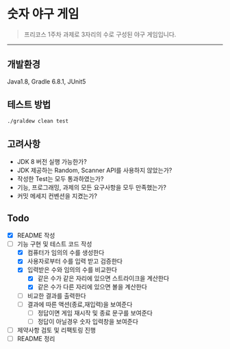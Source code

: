 # 숫자 야구 게임

> 프리코스 1주차 과제로 3자리의 수로 구성된 야구 게임입니다.
---

## 개발환경

Java1.8, Gradle 6.8.1, JUnit5

## 테스트 방법

```sh
./graldew clean test
```

## 고려사항

- JDK 8 버전 실행 가능한가?
- JDK 제공하는 Random, Scanner API를 사용하지 않았는가?
- 작성한 Test는 모두 통과하였는가?
- 기능, 프로그래밍, 과제의 모든 요구사항을 모두 만족했는가?
- 커밋 메세지 컨벤션을 지켰는가?

## Todo

- [x] README 작성
- [ ] 기능 구현 및 테스트 코드 작성
    - [x] 컴퓨터가 임의의 수를 생성한다
    - [x] 사용자로부터 수를 입력 받고 검증한다
    - [x] 입력받은 수와 임의의 수를 비교한다
        - [x] 같은 수가 같은 자리에 있으면 스트라이크을 계산한다
        - [x] 같은 수가 다른 자리에 있으면 볼을 계산한다
    - [ ] 비교한 결과를 출력한다
    - [ ] 결과에 따른 액션(종료,재입력)을 보여준다
        - [ ] 정답이면 게임 재시작 및 종료 문구를 보여준다
        - [ ] 정답이 아닐경우 숫자 입력창을 보여준다
- [ ] 제약사항 검토 및 리팩토링 진행
- [ ] README 정리
